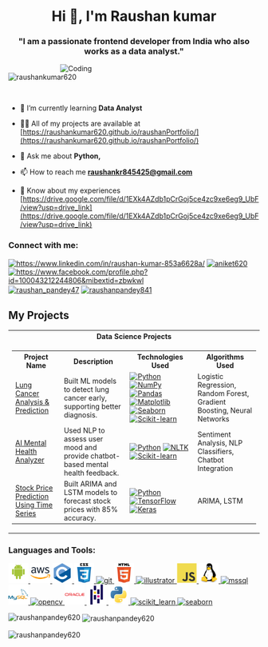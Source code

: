 </tr> </table>
<h1 align="center">Hi 👋, I'm Raushan kumar</h1>
<h3 align="center">"I am a passionate frontend developer from India who also works as a data analyst."</h3>
<img align="right" alt="Coding" width="400" src="https://i.pinimg.com/originals/9c/18/fd/9c18fda9d8c4cf51e8bb2ac13e02dc93.gif">


<p align="left"> <img src="https://komarev.com/ghpvc/?username=raushankumar620&label=Profile%20views&color=0e75b6&style=flat" alt="raushankumar620" /> </p>

<p align="left"> <a href="https://twitter.com/" target="blank"><img src="https://img.shields.io/twitter/follow/?logo=twitter&style=for-the-badge" alt="" /></a> </p>

- 🌱 I’m currently learning **Data Analyst**

- 👨‍💻 All of my projects are available at [https://raushankumar620.github.io/raushanPortfolio/](https://raushankumar620.github.io/raushanPortfolio/)

- 💬 Ask me about **Python,**

- 📫 How to reach me **raushankr845425@gmail.com**

- 📄 Know about my experiences [https://drive.google.com/file/d/1EXk4AZdb1pCrGoj5ce4zc9xe6eg9_UbF/view?usp=drive_link](https://drive.google.com/file/d/1EXk4AZdb1pCrGoj5ce4zc9xe6eg9_UbF/view?usp=drive_link)

<h3 align="left">Connect with me:</h3>
<p align="left">
<a href="https://linkedin.com/in/raushan-kumar-853a6628a/" target="blank"><img align="center" src="https://raw.githubusercontent.com/rahuldkjain/github-profile-readme-generator/master/src/images/icons/Social/linked-in-alt.svg" alt="https://www.linkedin.com/in/raushan-kumar-853a6628a/" height="30" width="40" /></a>
<a href="https://kaggle.com/aniket620" target="blank"><img align="center" src="https://raw.githubusercontent.com/rahuldkjain/github-profile-readme-generator/master/src/images/icons/Social/kaggle.svg" alt="aniket620" height="30" width="40" /></a>
<a href="https://www.facebook.com/profile.php?id=100043212244806&mibextid=zbwkwl" target="blank"><img align="center" src="https://raw.githubusercontent.com/rahuldkjain/github-profile-readme-generator/master/src/images/icons/Social/facebook.svg" alt="https://www.facebook.com/profile.php?id=100043212244806&mibextid=zbwkwl" height="30" width="40" /></a>
<a href="https://instagram.com/raushan_pandey47" target="blank"><img align="center" src="https://raw.githubusercontent.com/rahuldkjain/github-profile-readme-generator/master/src/images/icons/Social/instagram.svg" alt="raushan_pandey47" height="30" width="40" /></a>
<a href="https://www.hackerrank.com/raushanpandey841" target="blank"><img align="center" src="https://raw.githubusercontent.com/rahuldkjain/github-profile-readme-generator/master/src/images/icons/Social/hackerrank.svg" alt="raushanpandey841" height="30" width="40" /></a>
</p>




## My Projects
<table>
<tr><th>Data Science Projects</th></tr>
<tr>
  <td>
    <table>
      <tr>
        <th>Project Name</th>
        <th>Description</th>
        <th>Technologies Used</th>
        <th>Algorithms Used</th>
      </tr>
      <tr>
        <td><a href="https://github.com/raushankumar620/Feynn-Labs-internship-project---3.git" target="_blank">Lung Cancer Analysis & Prediction</a></td>
        <td>Built ML models to detect lung cancer early, supporting better diagnosis.</td>
        <td>
          <a href="https://www.python.org/"><img src="https://img.shields.io/badge/-Python-black?style=flat-square&logo=python" alt="Python"></a>
          <a href="https://numpy.org/"><img src="https://img.shields.io/badge/-NumPy-black?style=flat-square&logo=numpy" alt="NumPy"></a>
          <a href="https://pandas.pydata.org/"><img src="https://img.shields.io/badge/-Pandas-black?style=flat-square&logo=pandas" alt="Pandas"></a>
          <a href="https://matplotlib.org/"><img src="https://img.shields.io/badge/-Matplotlib-black?style=flat-square&logo=matplotlib" alt="Matplotlib"></a>
          <a href="https://seaborn.pydata.org/"><img src="https://img.shields.io/badge/-Seaborn-black?style=flat-square&logo=seaborn" alt="Seaborn"></a>
          <a href="https://scikit-learn.org/"><img src="https://img.shields.io/badge/-scikit--learn-black?style=flat-square&logo=scikit-learn" alt="Scikit-learn"></a>
        </td>
        <td>Logistic Regression, Random Forest, Gradient Boosting, Neural Networks</td>
      </tr>
      <tr>
        <td><a href="https://github.com/raushankumar620/AI-Mental-Health-Analyzer-.git" target="_blank">AI Mental Health Analyzer</a></td>
        <td>Used NLP to assess user mood and provide chatbot-based mental health feedback.</td>
        <td>
          <a href="https://www.python.org/"><img src="https://img.shields.io/badge/-Python-black?style=flat-square&logo=python" alt="Python"></a>
          <a href="https://www.nltk.org/"><img src="https://img.shields.io/badge/-NLTK-black?style=flat-square" alt="NLTK"></a>
          <a href="https://scikit-learn.org/"><img src="https://img.shields.io/badge/-scikit--learn-black?style=flat-square&logo=scikit-learn" alt="Scikit-learn"></a>
        </td>
        <td>Sentiment Analysis, NLP Classifiers, Chatbot Integration</td>
      </tr>
      <tr>
        <td><a href="https://github.com/raushankumar620/Stock-Price-predction-using-time-series-data.git" target="_blank">Stock Price Prediction Using Time Series</a></td>
        <td>Built ARIMA and LSTM models to forecast stock prices with 85% accuracy.</td>
        <td>
          <a href="https://www.python.org/"><img src="https://img.shields.io/badge/-Python-black?style=flat-square&logo=python" alt="Python"></a>
          <a href="https://www.tensorflow.org/"><img src="https://img.shields.io/badge/-TensorFlow-black?style=flat-square&logo=tensorflow" alt="TensorFlow"></a>
          <a href="https://keras.io/"><img src="https://img.shields.io/badge/-Keras-black?style=flat-square&logo=keras" alt="Keras"></a>
        </td>
        <td>ARIMA, LSTM</td>
      </tr>
    </table>
  </td>
</tr>
</table>







<h3 align="left">Languages and Tools:</h3>
<p align="left"> <a href="https://developer.android.com" target="_blank" rel="noreferrer"> <img src="https://raw.githubusercontent.com/devicons/devicon/master/icons/android/android-original-wordmark.svg" alt="android" width="40" height="40"/> </a> <a href="https://aws.amazon.com" target="_blank" rel="noreferrer"> <img src="https://raw.githubusercontent.com/devicons/devicon/master/icons/amazonwebservices/amazonwebservices-original-wordmark.svg" alt="aws" width="40" height="40"/> </a> <a href="https://www.cprogramming.com/" target="_blank" rel="noreferrer"> <img src="https://raw.githubusercontent.com/devicons/devicon/master/icons/c/c-original.svg" alt="c" width="40" height="40"/> </a> <a href="https://www.w3schools.com/css/" target="_blank" rel="noreferrer"> <img src="https://raw.githubusercontent.com/devicons/devicon/master/icons/css3/css3-original-wordmark.svg" alt="css3" width="40" height="40"/> </a> <a href="https://git-scm.com/" target="_blank" rel="noreferrer"> <img src="https://www.vectorlogo.zone/logos/git-scm/git-scm-icon.svg" alt="git" width="40" height="40"/> </a> <a href="https://www.w3.org/html/" target="_blank" rel="noreferrer"> <img src="https://raw.githubusercontent.com/devicons/devicon/master/icons/html5/html5-original-wordmark.svg" alt="html5" width="40" height="40"/> </a> <a href="https://www.adobe.com/in/products/illustrator.html" target="_blank" rel="noreferrer"> <img src="https://www.vectorlogo.zone/logos/adobe_illustrator/adobe_illustrator-icon.svg" alt="illustrator" width="40" height="40"/> </a> <a href="https://developer.mozilla.org/en-US/docs/Web/JavaScript" target="_blank" rel="noreferrer"> <img src="https://raw.githubusercontent.com/devicons/devicon/master/icons/javascript/javascript-original.svg" alt="javascript" width="40" height="40"/> </a> <a href="https://www.linux.org/" target="_blank" rel="noreferrer"> <img src="https://raw.githubusercontent.com/devicons/devicon/master/icons/linux/linux-original.svg" alt="linux" width="40" height="40"/> </a> <a href="https://www.microsoft.com/en-us/sql-server" target="_blank" rel="noreferrer"> <img src="https://www.svgrepo.com/show/303229/microsoft-sql-server-logo.svg" alt="mssql" width="40" height="40"/> </a> <a href="https://www.mysql.com/" target="_blank" rel="noreferrer"> <img src="https://raw.githubusercontent.com/devicons/devicon/master/icons/mysql/mysql-original-wordmark.svg" alt="mysql" width="40" height="40"/> </a> <a href="https://opencv.org/" target="_blank" rel="noreferrer"> <img src="https://www.vectorlogo.zone/logos/opencv/opencv-icon.svg" alt="opencv" width="40" height="40"/> </a> <a href="https://www.oracle.com/" target="_blank" rel="noreferrer"> <img src="https://raw.githubusercontent.com/devicons/devicon/master/icons/oracle/oracle-original.svg" alt="oracle" width="40" height="40"/> </a> <a href="https://pandas.pydata.org/" target="_blank" rel="noreferrer"> <img src="https://raw.githubusercontent.com/devicons/devicon/2ae2a900d2f041da66e950e4d48052658d850630/icons/pandas/pandas-original.svg" alt="pandas" width="40" height="40"/> </a> <a href="https://www.python.org" target="_blank" rel="noreferrer"> <img src="https://raw.githubusercontent.com/devicons/devicon/master/icons/python/python-original.svg" alt="python" width="40" height="40"/> </a> <a href="https://scikit-learn.org/" target="_blank" rel="noreferrer"> <img src="https://upload.wikimedia.org/wikipedia/commons/0/05/Scikit_learn_logo_small.svg" alt="scikit_learn" width="40" height="40"/> </a> <a href="https://seaborn.pydata.org/" target="_blank" rel="noreferrer"> <img src="https://seaborn.pydata.org/_images/logo-mark-lightbg.svg" alt="seaborn" width="40" height="40"/> </a> </p>

<p><img align="left" src="https://github-readme-stats.vercel.app/api/top-langs?username=raushanpandey620&show_icons=true&locale=en&layout=compact" alt="raushanpandey620" /></p>

<p>&nbsp;<img align="center" src="https://github-readme-stats.vercel.app/api?username=raushanpandey620&show_icons=true&locale=en" alt="raushanpandey620" /></p>

<p><img align="center" src="https://github-readme-streak-stats.herokuapp.com/?user=raushanpandey620&" alt="raushanpandey620" /></p>
